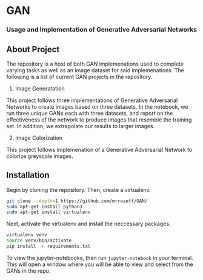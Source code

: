 # GAN

### Usage and Implementation of Generative Adversarial Networks

## About Project

The repository is a host of both GAN implemenations used to complete varying tasks as well as an image dataset for said implemenations. The following is a list of current GAN projects in the repository.

1. Image Generatation

This project follows three implementations of Generative Adversarial Networks to create images based on three datasets. In the notebook, we run three unique GANs each with three datasets, and report on the effectiveness of the network to produce images that resemble the training set. In addition, we extrapolate our results to larger images.

2. Image Colorization

This project follows implemenation of a Generative Adversarial Network to colorize greyscale images.

## Installation

Begin by cloning the repository. Then, create a virtualenv.

```bash
git clone --depth=1 https://github.com/mrrosoff/GAN/
sudo apt-get install python3
sudo apt-get install virtualenv
```

Next, activate the virtualenv and install the neccessary packages.

```bash
virtualenv venv
source venv/bin/activate
pip install -r requirements.txt
```

To view the jupyter-notebooks, then run `jupyter-notebook` in your terminal. This will open a window where you will be able to view and select from the GANs in the repo. 
